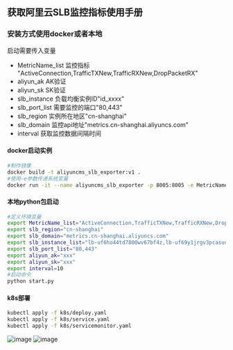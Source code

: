 ## 获取阿里云SLB监控指标使用手册
### 安装方式使用docker或者本地
启动需要传入变量
- MetricName_list 监控指标 "ActiveConnection,TrafficTXNew,TrafficRXNew,DropPacketRX"
- aliyun_ak AK验证
- aliyun_sk SK验证 
- slb_instance 负载均衡实例ID"id_xxxx"
- slb_port_list 需要监控的端口"80,443"
- slb_region 实例所在地区"cn-shanghai"
- slb_domain 监控api地址"metrics.cn-shanghai.aliyuncs.com"
- interval 获取监控数据间隔时间
#### docker启动实例
```bash
#制作镜像
docker build -t aliyuncms_slb_exporter:v1 .
#使用-e参数传递系统变量
docker run -it --name aliyuncms_slb_exporter -p 8005:8005 -e MetricName_list="ActiveConnection,TrafficTXNew,TrafficRXNew,DropPacketRX" -e slb_region="cn-shanghai" -e slb_domain="metrics.cn-shanghai.aliyuncs.com" -e slb_instance_list="lb-uf6ho44td7800wv67bf4z,lb-uf69y1jrgv3pcasuum6ql" -e slb_port_list="80,443" -e aliyun_ak="xxxx" -e aliyun_sk="xxxx" -e interval=10  aliyuncms_slb_exporter:v1 
```
#### 本地python包启动
```bash
#定义环境变量
export MetricName_list="ActiveConnection,TrafficTXNew,TrafficRXNew,DropPacketRX"
export slb_region="cn-shanghai"
export slb_domain="metrics.cn-shanghai.aliyuncs.com"
export slb_instance_list="lb-uf6ho44td7800wv67bf4z,lb-uf69y1jrgv3pcasuum6ql"
export slb_port_list="80,443"
export aliyun_ak="xxx"
export aliyun_sk="xxx"
export interval=10
#启动命令
python start.py
```
#### k8s部署
```bash
kubectl apply -f k8s/deploy.yaml
kubectl apply -f k8s/service.yaml
kubectl apply -f k8s/servicemonitor.yaml
```
![image](https://user-images.githubusercontent.com/38902618/130164415-f94de001-8a32-4bfe-9b39-0eda5bf2e8bc.png)
![image](https://user-images.githubusercontent.com/38902618/130164470-26879c22-e98b-46c4-98e4-bcc8227d62d0.png)

